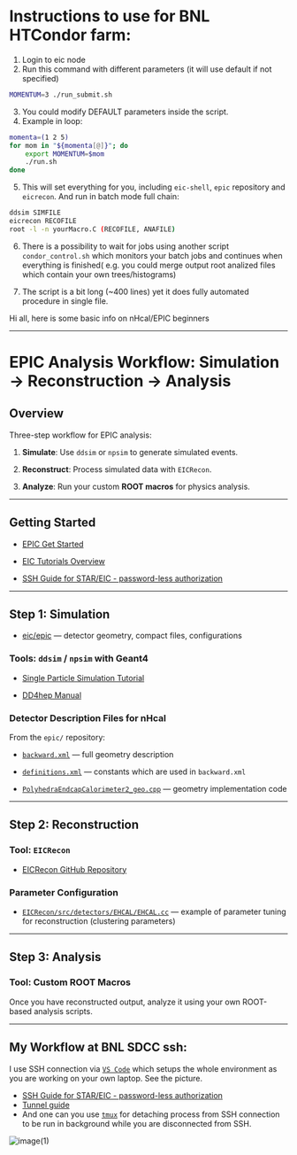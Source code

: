 # Instructions to use for BNL HTCondor farm:

1. Login to eic node
2. Run this command with different parameters (it will use default if not specified)
```bash
MOMENTUM=3 ./run_submit.sh
```
3. You could modify DEFAULT parameters inside the script.
4. Example in loop:
``` bash
momenta=(1 2 5)
for mom in "${momenta[@]}"; do
    export MOMENTUM=$mom
    ./run.sh
done
```
5. This will set everything for you, including `eic-shell`, `epic` repository and `eicrecon`.
And run in batch mode full chain:
```bash
ddsim SIMFILE
eicrecon RECOFILE
root -l -n yourMacro.C (RECOFILE, ANAFILE)
```
6. There is a possibility to wait for jobs using another script `condor_control.sh` which monitors your batch jobs and continues when everything is finished( e.g. you could merge output root analized files which contain your own trees/histograms)

7. The script is a bit long (~400 lines) yet it does fully automated procedure in single file. 




Hi all, here is some basic info on nHcal/EPIC beginners

* * *
EPIC Analysis Workflow: Simulation → Reconstruction → Analysis
================================================================
 Overview
-----------

Three-step workflow for EPIC analysis:

1.  **Simulate**: Use `ddsim` or `npsim` to generate simulated events.
    
2.  **Reconstruct**: Process simulated data with `EICRecon`.
    
3.  **Analyze**: Run your custom **ROOT macros** for physics analysis.
    
* * *
 Getting Started
------------------

*    [EPIC Get Started](https://eic.github.io/documentation/getstarted.html)
    
*   [EIC Tutorials Overview](https://eic.github.io/documentation/tutorials.html)
    
*   [SSH Guide for STAR/EIC - password-less authorization](https://star-juniors.github.io/software/ssh/)

* * *

Step 1: **Simulation**
-------------------------

*   [eic/epic](https://github.com/eic/epic) — detector geometry, compact files, configurations
###  Tools: `ddsim` / `npsim` with Geant4

*   [Single Particle Simulation Tutorial](https://eic.github.io/tutorial-simulations-using-ddsim-and-geant4/01-single-particle-simulations/index.html)
    
*   [DD4hep Manual](https://dd4hep.web.cern.ch/dd4hep/usermanuals/DD4hepManual/DD4hepManual.pdf)
    

### Detector Description Files for nHcal

From the `epic/` repository:

*   [`backward.xml`](https://github.com/eic/epic/blob/main/compact/hcal/backward.xml) — full geometry description
    
*   [`definitions.xml`](https://github.com/eic/epic/blob/main/compact/definitions.xml#L649-L654) — constants  which are used in `backward.xml`
    
*   [`PolyhedraEndcapCalorimeter2_geo.cpp`](https://github.com/eic/epic/blob/main/src/PolyhedraEndcapCalorimeter2_geo.cpp) — geometry implementation code
* * *

 Step 2: **Reconstruction**
-----------------------------

###  Tool: `EICRecon`

*    [EICRecon GitHub Repository](https://github.com/eic/EICrecon)
    

### Parameter Configuration

*   [`EICRecon/src/detectors/EHCAL/EHCAL.cc`](https://github.com/eic/EICrecon/blob/main/src/detectors/EHCAL/EHCAL.cc) — example of parameter tuning for reconstruction (clustering parameters)    

* * *

Step 3: **Analysis**
-----------------------

### Tool: Custom ROOT Macros

Once you have reconstructed output, analyze it using your own ROOT-based analysis scripts.

* * *

My Workflow at BNL SDCC ssh:
-----------------------

I use SSH connection via [`VS Code`](https://star-juniors.github.io/software/vscode.html) which setups the whole environment as you are working on your own laptop. See the picture.

- [SSH Guide for STAR/EIC - password-less authorization](https://star-juniors.github.io/software/ssh/)
- [Tunnel guide](https://star-juniors.github.io/software/vs-code-tunnel.html)
- And one can you use [`tmux`](https://pragmaticpineapple.com/gentle-guide-to-get-started-with-tmux/) for detaching process from SSH connection to be run in background while you are disconnected from SSH.

![image(1)](https://github.com/user-attachments/assets/d9a119ee-eff0-42b8-84f8-6411ae0c2b64)

